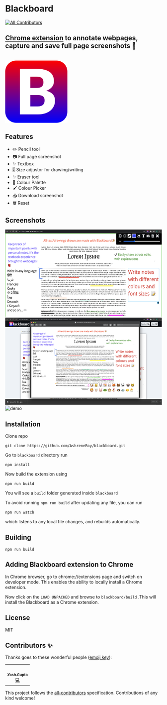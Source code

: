 # Blackboard

<!-- ALL-CONTRIBUTORS-BADGE:START - Do not remove or modify this section -->
[![All Contributors](https://img.shields.io/badge/all_contributors-1-orange.svg?style=flat-square)](#contributors-)
<!-- ALL-CONTRIBUTORS-BADGE:END -->

## [Chrome extension](https://chrome.google.com/webstore/detail/blackboard/mjpaeljbciakgnigdligmdihfhnpbfla) to annotate webpages, capture and save full page screenshots 🚀

<br />
<img alt="logo" src="./resources/images/icon-512.png" height="200" />
<br />

## Features
-   ✏️ Pencil tool
-   📷 Full page screenshot
-   ✨ Textbox
-   🎚️ Size adjustor for drawing/writing
-   ✨ Eraser tool
-   🎨 Colour Palette
-   🖌️ Colour Picker
-   📥 Download screenshot
-   🗑️ Reset

## Screenshots
<div style='display:inline;'>
<img alt="demo" src="./resources/images/ss-1.png" height="280"/>
<img alt="demo" src="./resources/images/ss-2.png" height="280"/>
</div>

<img alt="demo" src="./resources/images/demo-1.gif" height="280"/>

## Installation
Clone repo

```
git clone https://github.com/AshreneRoy/blackboard.git
```
Go to `blackboard` directory run

```
npm install
```
Now build the extension using
```
npm run build
```
You will see a `build` folder generated inside `blackboard`

To avoid running `npm run build` after updating any file, you can run

```
npm run watch
```

which listens to any local file changes, and rebuilds automatically.

## Building
```
npm run build
```

## Adding Blackboard extension to Chrome
In Chrome browser, go to chrome://extensions page and switch on developer mode. This enables the ability to locally install a Chrome extension.

Now click on the `LOAD UNPACKED` and browse to `blackboard/build` .This will install the Blackboard as a Chrome extension.

## License
MIT

## Contributors ✨

Thanks goes to these wonderful people ([emoji key](https://allcontributors.org/docs/en/emoji-key)):

<!-- ALL-CONTRIBUTORS-LIST:START - Do not remove or modify this section -->
<!-- prettier-ignore-start -->
<!-- markdownlint-disable -->
<table>
  <tr>
    <td align="center"><a href="https://www.linkedin.com/in/yash-gupta-aa2b6b148"><img src="https://avatars.githubusercontent.com/u/21957571?v=4?s=100" width="100px;" alt=""/><br /><sub><b>Yash Gupta</b></sub></a><br /><a href="https://github.com/AshreneRoy/blackboard/commits?author=guptayash" title="Code">💻</a></td>
  </tr>
</table>

<!-- markdownlint-restore -->
<!-- prettier-ignore-end -->

<!-- ALL-CONTRIBUTORS-LIST:END -->

This project follows the [all-contributors](https://github.com/all-contributors/all-contributors) specification. Contributions of any kind welcome!
